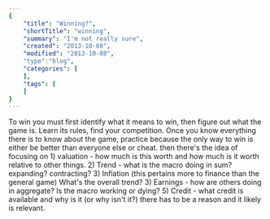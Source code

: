 ```yaml
---
{
    "title": "Winning?",
    "shortTitle": "winning",
    "summary": "I'm not really sure",
    "created": "2013-10-08",
    "modified": "2013-10-08",
    "type":"blog",
    "categories": [
    ],
    "tags": [
    ]
}
---
```

To win you must first identify what it means to win, then figure out what the game is. Learn its rules, find your competition. Once you know everything there is to know about the game, practice because the only way to win is either be better than everyone else or cheat. then there's the idea of focusing on 1) valuation - how much is this worth and how much is it worth relative to other things. 2) Trend - what is the macro doing in sum? expanding? contracting? 3) Inflation (this pertains more to finance than the general game) What's the overall trend? 3) Earnings - how are others doing in aggregate? Is the macro working or dying? 5) Credit - what credit is available and why is it (or why isn't it?) there has to be a reason and it likely is relevant. 
